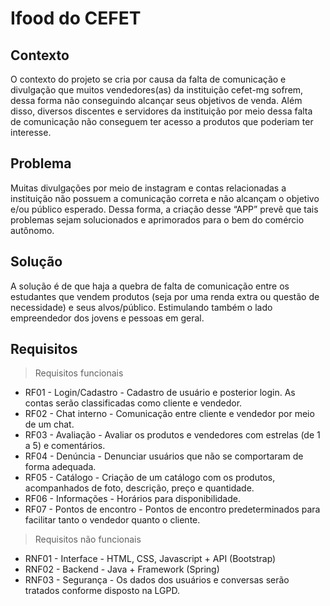 # Ifood do CEFET

## Contexto

O contexto do projeto se cria por causa da falta de comunicação e divulgação que muitos vendedores(as) da instituição cefet-mg sofrem, dessa forma não conseguindo alcançar seus objetivos de venda. Além disso, diversos discentes e servidores da instituição por meio dessa falta de comunicação não conseguem ter acesso a produtos que poderiam ter interesse.

## Problema

Muitas divulgações por meio de instagram e contas relacionadas a instituição não possuem a comunicação correta e não alcançam o objetivo e/ou público esperado. Dessa forma, a criação desse “APP” prevê que tais problemas sejam solucionados e aprimorados para o bem do comércio autônomo. 

## Solução

A solução é de que haja a quebra de falta de comunicação entre os estudantes que vendem produtos (seja por uma renda extra ou questão de necessidade) e seus alvos/público. Estimulando também o lado empreendedor dos jovens e pessoas em geral.

## Requisitos

> Requisitos funcionais
  - RF01 - Login/Cadastro - Cadastro de usuário e posterior login. As contas serão classificadas como cliente e vendedor.
  - RF02 - Chat interno - Comunicação entre cliente e vendedor por meio de um chat.
  - RF03 - Avaliação - Avaliar os produtos e vendedores com estrelas (de 1 a 5) e comentários.
  - RF04 - Denúncia - Denunciar usuários que não se comportaram de forma adequada.
  - RF05 - Catálogo - Criação de um catálogo com os produtos, acompanhados de foto, descrição, preço e quantidade.
  - RF06 - Informações - Horários para disponibilidade.
  - RF07 - Pontos de encontro - Pontos de encontro predeterminados para facilitar tanto o vendedor quanto o cliente.

> Requisitos não funcionais 
  - RNF01 - Interface - HTML, CSS, Javascript + API (Bootstrap)
  - RNF02 - Backend - Java + Framework (Spring)
  - RNF03 - Segurança - Os dados dos usuários e conversas serão tratados conforme disposto na LGPD.


